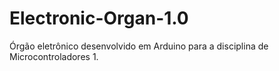 # Electronic-Organ-1.0
Órgão eletrônico desenvolvido em Arduino para a disciplina de Microcontroladores 1.
